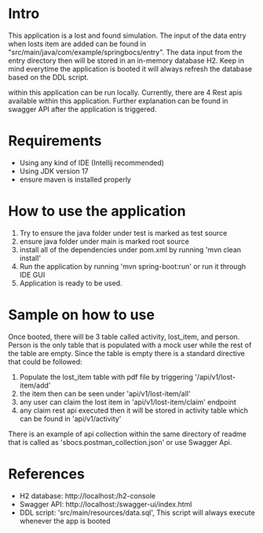 # Intro
This application is a lost and found simulation. The input of the data entry when losts item are added can be found
in "src/main/java/com/example/springbocs/entry". The data input from the entry directory then will be stored in an 
in-memory database H2. Keep in mind everytime the application is booted it will always refresh the database based on
the DDL script.

within this application can be run locally. Currently, there are 4 Rest apis available within this application. Further
explanation can be found in swagger API after the application is triggered.

# Requirements
- Using any kind of IDE (Intellij recommended)
- Using JDK version 17
- ensure maven is installed properly

# How to use the application
1. Try to ensure the java folder under test is marked as test source
2. ensure java folder under main is marked root source
3. install all of the dependencies under pom.xml by running 'mvn clean install'
4. Run the application by running 'mvn spring-boot:run' or run it through IDE GUI
5. Application is ready to be used.

# Sample on how to use
Once booted, there will be 3 table called activity, lost_item, and person. Person is the only table that is populated
with a mock user while the rest of the table are empty. Since the table is empty there is a standard directive that could be followed:
1. Populate the lost_item table with pdf file by triggering '/api/v1/lost-item/add'
2. the item then can be seen under 'api/v1/lost-item/all'
3. any user can claim the lost item in 'api/v1/lost-item/claim' endpoint
4. any claim rest api executed then it will be stored in activity table which can be found in 'api/v1/activity'

There is an example of api collection within the same directory of readme that is called as 'sbocs.postman_collection.json'
or use Swagger Api.

# References
- H2 database: http://localhost:<port>/h2-console
- Swagger API: http://localhost:<port>/swagger-ui/index.html 
- DDL script: 'src/main/resources/data.sql', This script will always execute whenever the app is booted
